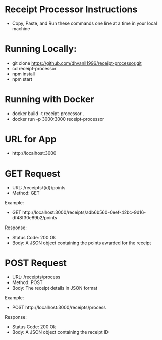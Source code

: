 # Receipt Processor Instructions 
- Copy, Paste, and Run these commands one line at a time in your local machine 

# Running Locally: 
- git clone https://github.com/dhvanil1996/receipt-processor.git
- cd receipt-processor
- npm install
- npm start 

# Running with Docker 
- docker build -t receipt-processor .
- docker run -p 3000:3000 receipt-processor


# URL for App
- http://localhost:3000

# GET Request 
- URL: /receipts/{id}/points
- Method: GET

Example: 
- GET http://localhost:3000/receipts/adb6b560-0eef-42bc-9d16-df48f30e89b2/points

Response: 
- Status Code: 200 Ok
- Body: A JSON object containing the points awarded for the receipt 

# POST Request  
- URL: /receipts/process
- Method: POST
- Body: The receipt details in JSON format 

Example:
- POST http://localhost:3000/receipts/process

Response: 
- Status Code: 200 Ok
- Body: A JSON object containing the receipt ID 